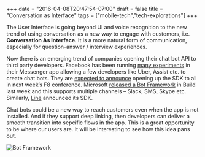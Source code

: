 +++
date = "2016-04-08T20:47:54-07:00"
draft = false
title = "Conversation as Interface"
tags = ["mobile-tech","tech-explorations"]
+++

The User Interface is going beyond UI and voice recognition to the new trend of using conversation as a new way to engage with customers, i.e. **Conversation As Interface**. It is a more natural form of communication, especially for question-answer / interview experiences.

Now there is an emerging trend of companies opening their chat bot API to third party developers. Facebook has been running [many experiments](http://techcrunch.com/2016/01/05/facebook-messenger-bots/) in their Messenger app allowing a few developers like Uber, Assist etc. to create chat bots. They are [expected to announce](http://techcrunch.com/2016/04/07/facebook-chatbots/) opening up the SDK to all in next week’s F8 conference. Microsoft [released a Bot Framework](http://techcrunch.com/2016/03/30/microsoft-is-bringing-bots-to-skype-and-everywhere-else/) in Build last week and this supports multiple channels – Slack, SMS, Skype etc. Similarly, [Line](http://techcrunch.com/2016/03/24/line-builds-out-its-chat-app-for-businesses-as-facebook-messenger-threat-looms-large/) announced its SDK.

Chat bots could be a new way to reach customers even when the app is not installed. And if they support deep linking, then developers can deliver a smooth transition into sepcific flows in the app. This is a great opportunity to be where our users are. It will be interesting to see how this idea pans out.

![Bot Framework](/img/bot-framework.png "Bots")